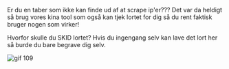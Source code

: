 Er du en taber som ikke kan finde ud af at scrape ip'er???
Det var da heldigt så brug vores kina tool som også kan tjek lortet for dig så du rent faktisk bruger nogen som virker!

Hvorfor skulle du SKID lortet?
Hvis du ingengang selv kan lave det lort her så burde du bare begrave dig selv.

![gif 109](https://github.com/GoT0x82/GoT-IpScraper/assets/156855837/bbf1832c-f76d-4582-940a-749929f93a23)

